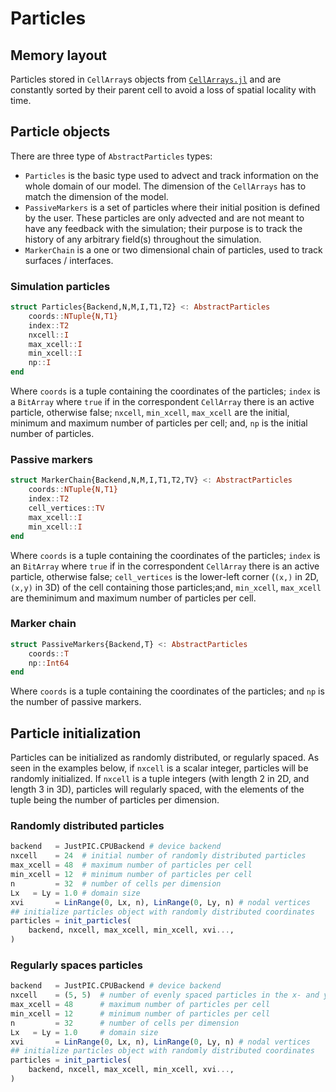 # Particles 

## Memory layout

Particles stored in `CellArray`s objects from [`CellArrays.jl`](https://github.com/omlins/CellArrays.jl) and are constantly sorted by their parent cell to avoid a loss of spatial locality with time.

## Particle objects

There are three type of `AbstractParticles` types:

- `Particles` is the basic type used to advect and track information on the whole domain of our model. The dimension of the `CellArrays` has to match the dimension of the model.
- `PassiveMarkers` is a set of particles where their initial position is defined by the user. These particles are only advected and are not meant to have any feedback with the simulation; their purpose is to track the history of any arbitrary field(s) throughout the simulation.
- `MarkerChain` is a one or two dimensional chain of particles, used to track surfaces / interfaces.

### Simulation particles
```julia
struct Particles{Backend,N,M,I,T1,T2} <: AbstractParticles
    coords::NTuple{N,T1}
    index::T2
    nxcell::I
    max_xcell::I
    min_xcell::I
    np::I
end
```
Where `coords` is a tuple containing the coordinates of the particles; `index` is a `BitArray` where `true` if in the correspondent `CellArray` there is an active particle, otherwise false; `nxcell`, `min_xcell`, `max_xcell` are the initial, minimum and maximum number of particles per cell; and, `np` is the initial number of particles.
    
### Passive markers
```julia
struct MarkerChain{Backend,N,M,I,T1,T2,TV} <: AbstractParticles
    coords::NTuple{N,T1}
    index::T2
    cell_vertices::TV 
    max_xcell::I
    min_xcell::I
end
```
Where `coords` is a tuple containing the coordinates of the particles; `index` is an `BitArray` where `true` if in the correspondent `CellArray` there is an active particle, otherwise false; `cell_vertices` is the lower-left corner (`(x,)` in 2D, `(x,y)` in 3D) of the cell containing those particles;and, `min_xcell`, `max_xcell` are theminimum and maximum number of particles per cell.

### Marker chain
```julia
struct PassiveMarkers{Backend,T} <: AbstractParticles
    coords::T
    np::Int64
end
```
Where `coords` is a tuple containing the coordinates of the particles; and `np` is the number of passive markers.

## Particle initialization

Particles can be initialized as randomly distributed, or regularly spaced. As seen in the examples below, if `nxcell` is a scalar integer, particles will be randomly initialized. If `nxcell` is a tuple integers (with length 2 in 2D, and length 3 in 3D), particles will regularly spaced, with the elements of the tuple being the number of particles per dimension.

### Randomly distributed particles

```julia
backend   = JustPIC.CPUBackend # device backend
nxcell    = 24  # initial number of randomly distributed particles
max_xcell = 48  # maximum number of particles per cell
min_xcell = 12  # minimum number of particles per cell
n         = 32  # number of cells per dimension
Lx   = Ly = 1.0 # domain size
xvi       = LinRange(0, Lx, n), LinRange(0, Ly, n) # nodal vertices
## initialize particles object with randomly distributed coordinates
particles = init_particles(
    backend, nxcell, max_xcell, min_xcell, xvi...,
)
```

### Regularly spaces particles

```julia
backend   = JustPIC.CPUBackend # device backend
nxcell    = (5, 5)  # number of evenly spaced particles in the x- and y- dimensions
max_xcell = 48      # maximum number of particles per cell
min_xcell = 12      # minimum number of particles per cell
n         = 32      # number of cells per dimension
Lx   = Ly = 1.0     # domain size
xvi       = LinRange(0, Lx, n), LinRange(0, Ly, n) # nodal vertices
## initialize particles object with randomly distributed coordinates
particles = init_particles(
    backend, nxcell, max_xcell, min_xcell, xvi...,
)
```
